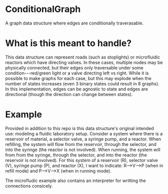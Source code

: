 # ConditionalGraph
A graph data structure where edges are conditionally traverasable.

# What is this meant to handle?
This data structure can represent roads (such as stoplights) or microfluidic reactors which have directing valves.
In these cases, multiple nodes may be physically connected, but their edges only traversable under some condition---red/green light or a valve directing left vs right.
While it is possible to make graphs for each case, but this may explode when the number of states increases (even 3 binary states could result in 8 graphs).
In this implementation, edges can be agnostic to state and edges are directional (though the direction can change between states).

# Example
Provided in addition to this repo is this data structure's original intended use: modeling a fluidic laboratory setup.
Consider a system where there is a reservoir of material, a selector valve, a syringe pump, and a reactor.
When refilling, the system will flow from the reservoir, through the selector, and into the syringe (the reactor is not involved).
When running, the system will from from the syringe, through the selector, and into the reactor (the reservoir is not involved).
For this system of a reservoir (R), selector valve (V), syringe pump (P), and reactor (X), I want to indicate:
R-->V-->P (when in refill mode) and P-->V-->X (when in running mode).

The microfludic example also contains an interpreter for writting the connections consicely.
